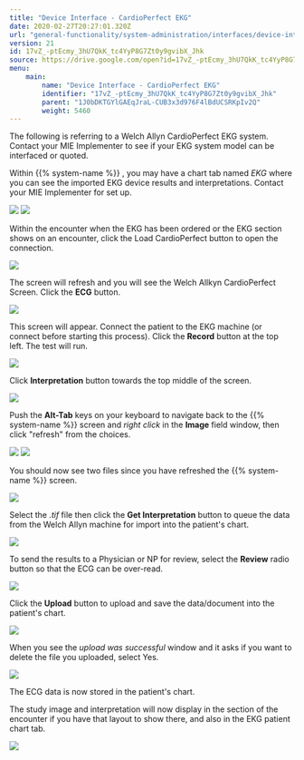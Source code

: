 ```yaml
---
title: "Device Interface - CardioPerfect EKG"
date: 2020-02-27T20:27:01.320Z
url: "general-functionality/system-administration/interfaces/device-interface-cardioperfect-ekg.html"
version: 21
id: 17vZ_-ptEcmy_3hU7QkK_tc4YyP8G7Zt0y9gvibX_Jhk
source: https://drive.google.com/open?id=17vZ_-ptEcmy_3hU7QkK_tc4YyP8G7Zt0y9gvibX_Jhk
menu:
    main:
        name: "Device Interface - CardioPerfect EKG"
        identifier: "17vZ_-ptEcmy_3hU7QkK_tc4YyP8G7Zt0y9gvibX_Jhk"
        parent: "1J0bDKTGYlGAEqJraL-CUB3x3d976F4lBdUCSRKpIv2Q"
        weight: 5460
---
```

The following is referring to a Welch Allyn CardioPerfect EKG system. Contact your MIE Implementer to see if your EKG system model can be interfaced or quoted.

Within {{% system-name %}} , you may have a chart tab named *EKG* where you can see the imported EKG device results and interpretations. Contact your MIE Implementer for set up.

![](../../../external_files/22f7570af00f837ce5f2d476a604bb74.png) ![](../../../external_files/d6f475dce12954a00d9ec51b7b24478a.png)

Within the encounter when the EKG has been ordered or the EKG section shows on an encounter, click the Load CardioPerfect button to open the connection.

![](../../../external_files/1cabf7637c1ac3bfde700bd9f2722f74.png)

The screen will refresh and you will see the Welch Allkyn CardioPerfect Screen. Click the **ECG** button.

![](../../../external_files/ca5b9474612c402e148561c39926a8a5.png)

This screen will appear. Connect the patient to the EKG machine (or connect before starting this process). Click the **Record** button at the top left. The test will run.

![](../../../external_files/3c3c89462a241f873605ab0253db7c06.png)

Click **Interpretation** button towards the top middle of the screen.

![](../../../external_files/c1be780dd71d79cc5deafcb24ce3c92e.png)

Push the **Alt-Tab** keys on your keyboard to navigate back to the {{% system-name %}} screen and *right click* in the **Image** field window, then click "refresh" from the choices.

![](../../../external_files/e9d8855b49adee4e7a5f151f8752cc77.png) ![](../../../external_files/5285e7222e7c674d5f9cc330956acb8f.png)

You should now see two files since you have refreshed the {{% system-name %}} screen.

![](../../../external_files/40ff2207863e61a4687d0f20c4ef180b.png)

Select the *.tif* file then click the **Get Interpretation** button to queue the data from the Welch Allyn machine for import into the patient's chart.

![](../../../external_files/0ff131773900d8f9037b907b965fff4a.png)

To send the results to a Physician or NP for review, select the **Review** radio button so that the ECG can be over-read.

![](../../../external_files/1db3f8642f09b8c5c162650efcb9fe54.png)

Click the **Upload** button to upload and save the data/document into the patient's chart.

![](../../../external_files/3e5a83ef544bdc5a3c586d46d5fa204e.png)

When you see the *upload was successful* window and it asks if you want to delete the file you uploaded, select Yes.

![](../../../external_files/cae4fb1ff00dd60a2d54a0ab79d193ce.png)

The ECG data is now stored in the patient's chart.

The study image and interpretation will now display in the section of the encounter if you have that layout to show there, and also in the EKG patient chart tab.

![](../../../external_files/59ffef409581dd4fdb8c928a6dd6dfa2.png)

